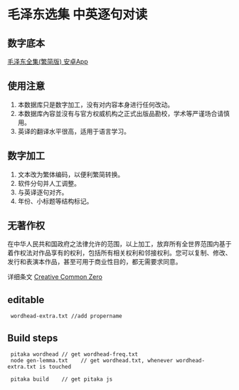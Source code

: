 # 毛泽东选集 中英逐句对读

## 数字底本 
[毛泽东全集(繁简版) 安卓App](https://play.google.com/store/apps/details?id=com.zhaozhao.zhang.maozedongworks)

## 使用注意

1. 本数据库只是数字加工，没有对内容本身进行任何改动。
2. 本数据库內容並沒有与官方权威机构之正式出版品勘校，学术等严谨场合请慎用。
3. 英译的翻译水平很高，适用于语言学习。

## 数字加工

1. 文本改为繁体编码，以便利繁简转换。
2. 软件分句并人工调整。
3. 与英译逐句对齐。
4. 年份、小标题等结构标记。

## 无著作权

在中华人民共和国政府之法律允许的范围，以上加工，放弃所有全世界范围内基于着作权法对作品享有的权利，包括所有相关权利和邻接权利。您可以复制、修改、发行和表演本作品，甚至可用于商业性目的，都无需要求同意。

详细条文 [Creative Common Zero](https://creativecommons.org/publicdomain/zero/1.0/deed.zh)


## editable

     wordhead-extra.txt //add propername

## Build steps

     pitaka wordhead // get wordhead-freq.txt
     node gen-lemma.txt    // get wordhead.txt, whenever wordhead-extra.txt is touched
     
     pitaka build    // get pitaka js

